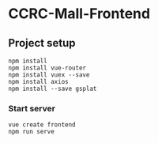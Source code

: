 # CCRC-Mall-Frontend

## Project setup
```
npm install
npm install vue-router
npm install vuex --save
npm install axios
npm install --save gsplat
```

### Start server
```
vue create frontend
npm run serve
```
